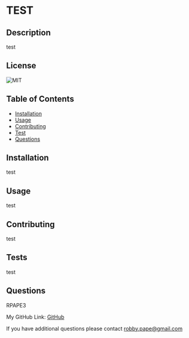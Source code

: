 # TEST

  ## Description 
  test

  ## License
  ![MIT](https://img.shields.io/badge/License-MIT-blue.svg)

  ## Table of Contents
  - [Installation](#installation)
  - [Usage](#usage)
  - [Contributing](#contributing)
  - [Test](#test)
  - [Questions](#questions)

  ## Installation
  test

  ## Usage
  test

  ## Contributing
  test

  ## Tests
  test

  ## Questions
  RPAPE3

  My GitHub Link: [GitHub](https://github.com/RPAPE3)

  If you have additional questions please contact robby.pape@gmail.com


